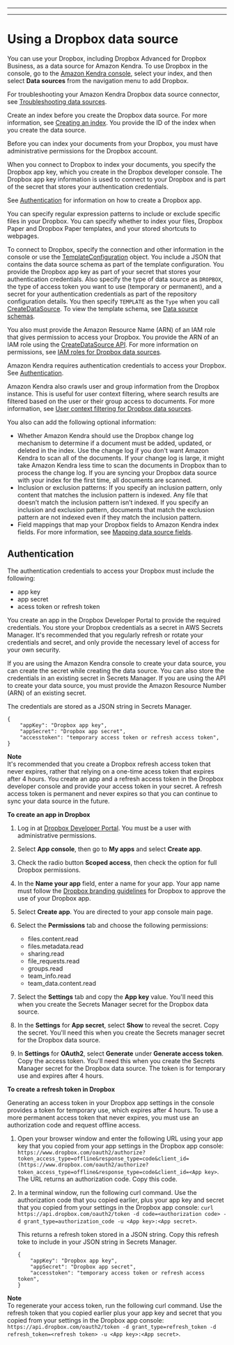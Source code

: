 --------

--------

# Using a Dropbox data source<a name="data-source-dropbox"></a>

You can use your Dropbox, including Dropbox Advanced for Dropbox Business, as a data source for Amazon Kendra\. To use Dropbox in the console, go to the [Amazon Kendra console](https://console.aws.amazon.com/kendra/), select your index, and then select **Data sources** from the navigation menu to add Dropbox\.

For troubleshooting your Amazon Kendra Dropbox data source connector, see [Troubleshooting data sources](troubleshooting-data-sources.md)\.

Create an index before you create the Dropbox data source\. For more information, see [Creating an index](https://docs.aws.amazon.com/kendra/latest/dg/create-index.html)\. You provide the ID of the index when you create the data source\.

Before you can index your documents from your Dropbox, you must have administrative permissions for the Dropbox account\.

When you connect to Dropbox to index your documents, you specify the Dropbox app key, which you create in the Dropbox developer console\. The Dropbox app key information is used to connect to your Dropbox and is part of the secret that stores your authentication credentials\.

See [Authentication](#dropbox-authentication) for information on how to create a Dropbox app\.

You can specify regular expression patterns to include or exclude specific files in your Dropbox\. You can specify whether to index your files, Dropbox Paper and Dropbox Paper templates, and your stored shortcuts to webpages\.

To connect to Dropbox, specify the connection and other information in the console or use the [ TemplateConfiguration](https://docs.aws.amazon.com/kendra/latest/dg/API_TemplateConfiguration.html) object\. You include a JSON that contains the data source schema as part of the template configuration\. You provide the Dropbox app key as part of your secret that stores your authentication credentials\. Also specify the type of data source as `DROPBOX`, the type of access token you want to use \(temporary or permanent\), and a secret for your authentication credentials as part of the repository configuration details\. You then specify `TEMPLATE` as the `Type` when you call [CreateDataSource](https://docs.aws.amazon.com/kendra/latest/dg/API_CreateDataSource.html)\. To view the template schema, see [Data source schemas](https://docs.aws.amazon.com/kendra/latest/dg/ds-schemas.html)\.

You also must provide the Amazon Resource Name \(ARN\) of an IAM role that gives permission to access your Dropbox\. You provide the ARN of an IAM role using the [CreateDataSource API](https://docs.aws.amazon.com/kendra/latest/dg/API_CreateDataSource.html)\. For more information on permissions, see [IAM roles for Dropbox data sources](https://docs.aws.amazon.com/kendra/latest/dg/iam-roles.html#iam-roles-ds)\.

Amazon Kendra requires authentication credentials to access your Dropbox\. See [Authentication](#dropbox-authentication)\.

Amazon Kendra also crawls user and group information from the Dropbox instance\. This is useful for user context filtering, where search results are filtered based on the user or their group access to documents\. For more information, see [User context filtering for Dropbox data sources](https://docs.aws.amazon.com/kendra/latest/dg/user-context-filter.html)\.

You also can add the following optional information:
+ Whether Amazon Kendra should use the Dropbox change log mechanism to determine if a document must be added, updated, or deleted in the index\. Use the change log if you don't want Amazon Kendra to scan all of the documents\. If your change log is large, it might take Amazon Kendra less time to scan the documents in Dropbox than to process the change log\. If you are syncing your Dropbox data source with your index for the first time, all documents are scanned\.
+ Inclusion or exclusion patterns: If you specify an inclusion pattern, only content that matches the inclusion pattern is indexed\. Any file that doesn’t match the inclusion pattern isn’t indexed\. If you specify an inclusion and exclusion pattern, documents that match the exclusion pattern are not indexed even if they match the inclusion pattern\.
+ Field mappings that map your Dropbox fields to Amazon Kendra index fields\. For more information, see [Mapping data source fields](https://docs.aws.amazon.com/kendra/latest/dg/field-mapping.html)\.

## Authentication<a name="dropbox-authentication"></a>

The authentication credentials to access your Dropbox must include the following:
+ app key
+ app secret
+ acess token or refresh token

You create an app in the Dropbox Developer Portal to provide the required credentials\. You store your Dropbox credentials as a secret in AWS Secrets Manager\. It's recommended that you regularly refresh or rotate your credentials and secret, and only provide the necessary level of access for your own security\. 

If you are using the Amazon Kendra console to create your data source, you can create the secret while creating the data source\. You can also store the credentials in an existing secret in Secrets Manager\. If you are using the API to create your data source, you must provide the Amazon Resource Number \(ARN\) of an existing secret\.

The credentials are stored as a JSON string in Secrets Manager\.

```
{
    "appKey": "Dropbox app key",
    "appSecret": "Dropbox app secret",
    "accesstoken": "temporary access token or refresh access token",
}
```

**Note**  
It's recommended that you create a Dropbox refresh access token that never expires, rather that relying on a one\-time acess token that expires after 4 hours\. You create an app and a refresh access token in the Dropbox developer console and provide your access token in your secret\. A refresh access token is permanent and never expires so that you can continue to sync your data source in the future\.

**To create an app in Dropbox**

1. Log in at [Dropbox Developer Portal](https://www.dropbox.com/developers)\. You must be a user with administrative permissions\.

1. Select **App console**, then go to **My apps** and select **Create app**\.

1. Check the radio button **Scoped access**, then check the option for full Dropbox permissions\.

1. In the **Name your app** field, enter a name for your app\. Your app name must follow the [Dropbox branding guidelines](https://www.dropbox.com/developers/reference/branding-guide) for Dropbox to approve the use of your Dropbox app\.

1. Select **Create app**\. You are directed to your app console main page\.

1. Select the **Permissions** tab and choose the following permissions:
   + files\.content\.read
   + files\.metadata\.read
   + sharing\.read
   + file\_requests\.read
   + groups\.read
   + team\_info\.read
   + team\_data\.content\.read

1. Select the **Settings** tab and copy the **App key** value\. You'll need this when you create the Secrets Manager secret for the Dropbox data source\.

1. In the **Settings** for **App secret**, select **Show** to reveal the secret\. Copy the secret\. You'll need this when you create the Secrets manager secret for the Dropbox data source\.

1. In **Settings** for **OAuth2**, select **Generate** under **Generate access token**\. Copy the access token\. You'll need this when you create the Secrets Manager secret for the Dropbox data source\. The token is for temporary use and expires after 4 hours\.

**To create a refresh token in Dropbox**

Generating an access token in your Dropbox app settings in the console provides a token for temporary use, which expires after 4 hours\. To use a more permanent access token that never expires, you must use an authorization code and request offline access\.

1. Open your browser window and enter the following URL using your app key that you copied from your app settings in the Dropbox app console: `https://www.dropbox.com/oauth2/authorize?token_access_type=offline&response_type=code&client_id= (https://www.dropbox.com/oauth2/authorize?token_access_type=offline&response_type=code&client_id=<App key>`\. The URL returns an authorization code\. Copy this code\.

1. In a terminal window, run the following curl command\. Use the authorization code that you copied earlier, plus your app key and secret that you copied from your settings in the Dropbox app console: `curl https://api.dropbox.com/oauth2/token -d code=<authorization code> -d grant_type=authorization_code -u <App key>:<App secret>`\.

   This returns a refresh token stored in a JSON string\. Copy this refresh toke to include in your JSON string in Secrets Manager\.

   ```
   {
       "appKey": "Dropbox app key",
       "appSecret": "Dropbox app secret",
       "accesstoken": "temporary access token or refresh access token",
   }
   ```

**Note**  
To regenerate your access token, run the following curl command\. Use the refresh token that you copied earlier plus your app key and secret that you copied from your settings in the Dropbox app console: `https://api.dropbox.com/oauth2/token -d grant_type=refresh_token -d refresh_token=<refresh token> -u <App key>:<App secret>`\.